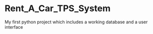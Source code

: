 # Rent_A_Car_TPS_System
My first python project which includes a working database and a user interface 
